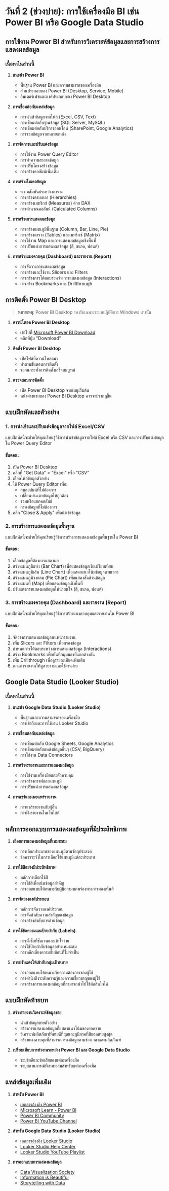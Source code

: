 # วันที่ 2 (ช่วงบ่าย): การใช้เครื่องมือ BI เช่น Power BI หรือ Google Data Studio

## การใช้งาน Power BI สำหรับการวิเคราะห์ข้อมูลและการสร้างการแสดงผลข้อมูล

### เนื้อหาในส่วนนี้

1. **แนะนำ Power BI**
   - พื้นฐาน Power BI และความสามารถของเครื่องมือ
   - ส่วนประกอบของ Power BI (Desktop, Service, Mobile)
   - อินเตอร์เฟซและองค์ประกอบของ Power BI Desktop

2. **การเชื่อมต่อกับแหล่งข้อมูล**
   - การนำเข้าข้อมูลจากไฟล์ (Excel, CSV, Text)
   - การเชื่อมต่อกับฐานข้อมูล (SQL Server, MySQL)
   - การเชื่อมต่อกับบริการออนไลน์ (SharePoint, Google Analytics)
   - การรวมข้อมูลจากหลายแหล่ง

3. **การจัดการและปรับแต่งข้อมูล**
   - การใช้งาน Power Query Editor
   - การทำความสะอาดข้อมูล
   - การปรับโครงสร้างข้อมูล
   - การสร้างคอลัมน์เพิ่มเติม

4. **การสร้างโมเดลข้อมูล**
   - ความสัมพันธ์ระหว่างตาราง
   - การสร้างตาบเกลา (Hierarchies)
   - การสร้างเมทริกซ์ (Measures) ด้วย DAX
   - การคำนวณคอลัมน์ (Calculated Columns)

5. **การสร้างการแสดงผลข้อมูล**
   - การสร้างแผนภูมิพื้นฐาน (Column, Bar, Line, Pie)
   - การสร้างตาราง (Tables) และเมทริกซ์ (Matrix)
   - การใช้งาน Map และการแสดงผลข้อมูลเชิงพื้นที่
   - การปรับแต่งการแสดงผลข้อมูล (สี, ขนาด, ฟอนต์)

6. **การสร้างแผงควบคุม (Dashboard) และรายงาน (Report)**
   - การจัดวางการแสดงผลข้อมูล
   - การสร้างและใช้งาน Slicers และ Filters
   - การสร้างการโต้ตอบระหว่างการแสดงผลข้อมูล (Interactions)
   - การสร้าง Bookmarks และ Drillthrough

## การติดตั้ง Power BI Desktop

> **หมายเหตุ**: Power BI Desktop รองรับเฉพาะระบบปฏิบัติการ Windows เท่านั้น

1. **ดาวน์โหลด Power BI Desktop**
   - เข้าไปที่ [Microsoft Power BI Download](https://powerbi.microsoft.com/desktop/)
   - คลิกที่ปุ่ม "Download"

2. **ติดตั้ง Power BI Desktop**
   - เปิดไฟล์ที่ดาวน์โหลดมา
   - ทำตามขั้นตอนการติดตั้ง
   - รอจนกระทั่งการติดตั้งเสร็จสมบูรณ์

3. **ตรวจสอบการติดตั้ง**
   - เปิด Power BI Desktop จากเมนูเริ่มต้น
   - หน้าต่างแรกของ Power BI Desktop ควรจะปรากฏขึ้น

## แบบฝึกหัดและตัวอย่าง

### 1. การนำเข้าและปรับแต่งข้อมูลจากไฟล์ Excel/CSV

แบบฝึกหัดนี้จะช่วยให้คุณเรียนรู้วิธีการนำเข้าข้อมูลจากไฟล์ Excel หรือ CSV และการปรับแต่งข้อมูลใน Power Query Editor

#### ขั้นตอน:
1. เปิด Power BI Desktop
2. คลิกที่ "Get Data" > "Excel" หรือ "CSV"
3. เลือกไฟล์ข้อมูลตัวอย่าง
4. ใช้ Power Query Editor เพื่อ:
   - ลบคอลัมน์ที่ไม่ต้องการ
   - เปลี่ยนประเภทข้อมูลให้ถูกต้อง
   - รวมหรือแยกคอลัมน์
   - กรองข้อมูลที่ไม่ต้องการ
5. คลิก "Close & Apply" เพื่อนำเข้าข้อมูล

### 2. การสร้างการแสดงผลข้อมูลพื้นฐาน

แบบฝึกหัดนี้จะช่วยให้คุณเรียนรู้วิธีการสร้างการแสดงผลข้อมูลพื้นฐานใน Power BI

#### ขั้นตอน:
1. เลือกข้อมูลที่ต้องการแสดงผล
2. สร้างแผนภูมิแท่ง (Bar Chart) เพื่อแสดงข้อมูลเชิงเปรียบเทียบ
3. สร้างแผนภูมิเส้น (Line Chart) เพื่อแสดงแนวโน้มข้อมูลตามเวลา
4. สร้างแผนภูมิวงกลม (Pie Chart) เพื่อแสดงสัดส่วนข้อมูล
5. สร้างแผนที่ (Map) เพื่อแสดงข้อมูลเชิงพื้นที่
6. ปรับแต่งการแสดงผลข้อมูลให้น่าสนใจ (สี, ขนาด, ฟอนต์)

### 3. การสร้างแผงควบคุม (Dashboard) และรายงาน (Report)

แบบฝึกหัดนี้จะช่วยให้คุณเรียนรู้วิธีการสร้างแผงควบคุมและรายงานใน Power BI

#### ขั้นตอน:
1. จัดวางการแสดงผลข้อมูลบนหน้ารายงาน
2. เพิ่ม Slicers และ Filters เพื่อกรองข้อมูล
3. กำหนดการโต้ตอบระหว่างการแสดงผลข้อมูล (Interactions)
4. สร้าง Bookmarks เพื่อบันทึกมุมมองที่แตกต่างกัน
5. เพิ่ม Drillthrough เพื่อดูรายละเอียดเพิ่มเติม
6. ตกแต่งรายงานให้ดูสวยงามและใช้งานง่าย

## Google Data Studio (Looker Studio)

### เนื้อหาในส่วนนี้

1. **แนะนำ Google Data Studio (Looker Studio)**
   - พื้นฐานและความสามารถของเครื่องมือ
   - การเข้าถึงและการใช้งาน Looker Studio

2. **การเชื่อมต่อกับแหล่งข้อมูล**
   - การเชื่อมต่อกับ Google Sheets, Google Analytics
   - การเชื่อมต่อกับแหล่งข้อมูลอื่นๆ (CSV, BigQuery)
   - การใช้งาน Data Connectors

3. **การสร้างรายงานและการแสดงผลข้อมูล**
   - การใช้งานเครื่องมือและตัวควบคุม
   - การสร้างกราฟและแผนภูมิ
   - การปรับแต่งการแสดงผลข้อมูล

4. **การแชร์และเผยแพร่รายงาน**
   - การแชร์รายงานกับผู้อื่น
   - การฝังรายงานในเว็บไซต์

## หลักการออกแบบการแสดงผลข้อมูลที่มีประสิทธิภาพ

1. **เลือกการแสดงผลข้อมูลที่เหมาะสม**
   - การเลือกประเภทของแผนภูมิตามวัตถุประสงค์
   - ข้อควรระวังในการเลือกใช้แผนภูมิแต่ละประเภท

2. **การใช้สีอย่างมีประสิทธิภาพ**
   - หลักการเลือกใช้สี
   - การใช้สีเพื่อเน้นข้อมูลสำคัญ
   - การออกแบบให้เหมาะกับผู้มีความบกพร่องทางการมองเห็นสี

3. **การจัดวางองค์ประกอบ**
   - หลักการจัดวางองค์ประกอบ
   - การจัดลำดับความสำคัญของข้อมูล
   - การสร้างลำดับการอ่านข้อมูล

4. **การใช้ข้อความและป้ายกำกับ (Labels)**
   - การตั้งชื่อที่ชัดเจนและเข้าใจง่าย
   - การใช้ป้ายกำกับข้อมูลอย่างเหมาะสม
   - การหลีกเลี่ยงความซับซ้อนที่ไม่จำเป็น

5. **การปรับแต่งให้เข้ากับกลุ่มเป้าหมาย**
   - การออกแบบให้เหมาะกับความต้องการของผู้ใช้
   - การคำนึงถึงระดับความรู้และความเชี่ยวชาญของผู้ใช้
   - การสร้างการแสดงผลข้อมูลที่สามารถนำไปใช้ตัดสินใจได้

## แบบฝึกหัดท้ายบท

1. **สร้างรายงานวิเคราะห์ข้อมูลขาย**
   - นำเข้าข้อมูลขายตัวอย่าง
   - สร้างการแสดงผลข้อมูลที่แสดงแนวโน้มของยอดขาย
   - วิเคราะห์ผลิตภัณฑ์ที่ขายดีที่สุดและภูมิภาคที่มียอดขายสูงสุด
   - สร้างแผงควบคุมที่สามารถกรองข้อมูลตามช่วงเวลาและผลิตภัณฑ์

2. **เปรียบเทียบการทำงานระหว่าง Power BI และ Google Data Studio**
   - ระบุข้อดีและข้อเสียของแต่ละเครื่องมือ
   - ระบุสถานการณ์ที่เหมาะสมสำหรับแต่ละเครื่องมือ

## แหล่งข้อมูลเพิ่มเติม

1. **สำหรับ Power BI**
   - [เอกสารอ้างอิง Power BI](https://docs.microsoft.com/power-bi/)
   - [Microsoft Learn - Power BI](https://docs.microsoft.com/learn/powerplatform/power-bi)
   - [Power BI Community](https://community.powerbi.com/)
   - [Power BI YouTube Channel](https://www.youtube.com/c/MSPowerBI)

2. **สำหรับ Google Data Studio (Looker Studio)**
   - [เอกสารอ้างอิง Looker Studio](https://support.google.com/lookerstudio/)
   - [Looker Studio Help Center](https://support.google.com/lookerstudio/)
   - [Looker Studio YouTube Playlist](https://www.youtube.com/playlist?list=PLI5YfMzCfRtZ8eV576YoY3vIYzfoJZE--)

3. **การออกแบบการแสดงผลข้อมูล**
   - [Data Visualization Society](https://www.datavisualizationsociety.com/)
   - [Information is Beautiful](https://informationisbeautiful.net/)
   - [Storytelling with Data](http://www.storytellingwithdata.com/)